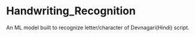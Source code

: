 # Handwriting_Recognition
An ML model built to recognize letter/character of Devnagari(Hindi) script.
